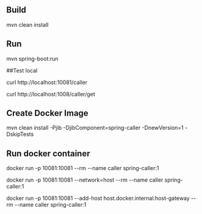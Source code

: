 ## Build
mvn clean install

## Run
mvn spring-boot:run

##Test local

curl http://localhost:10081/caller

curl http://localhost:1008/caller/get

## Create Docker Image

mvn clean install -Pjib -DjibComponent=spring-caller -DnewVersion=1 -DskipTests

## Run docker container

docker run -p 10081:10081 --rm --name caller spring-caller:1

docker run -p 10081:10081 --network=host --rm --name caller spring-caller:1 

docker run -p 10081:10081 --add-host host.docker.internal:host-gateway --rm --name caller spring-caller:1 

